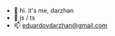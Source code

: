 - 👋 hi. it's me, darzhan
- 🌱 js / ts
- 📫 eduardovdarzhan@gmail.com

<!---
eduardovichmsc/eduardovichmsc is a ✨ special ✨ repository because its `README.md` (this file) appears on your GitHub profile.
You can click the Preview link to take a look at your changes.
--->
